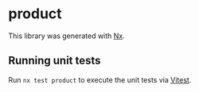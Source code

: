 # product

This library was generated with [Nx](https://nx.dev).

## Running unit tests

Run `nx test product` to execute the unit tests via [Vitest](https://vitest.dev/).
